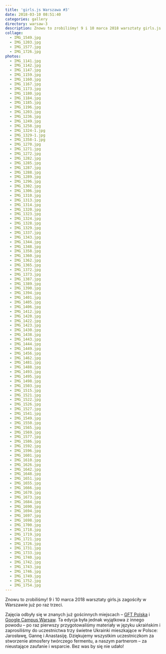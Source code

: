 ```yaml
---
title: 'girls.js Warszawa #3'
date: 2018-03-10 08:51:40
categories: gallery
directory: warsaw-3
description: Znowu to zrobiliśmy! 9 i 10 marca 2018 warsztaty girls.js zagościły w Warszawie już po raz trzeci.
collage:
  - IMG_1549.jpg
  - IMG_1203.jpg
  - IMG_1577.jpg
  - IMG_1726.jpg
photos:
  - IMG_1141.jpg
  - IMG_1142.jpg
  - IMG_1147.jpg
  - IMG_1159.jpg
  - IMG_1160.jpg
  - IMG_1167.jpg
  - IMG_1173.jpg
  - IMG_1180.jpg
  - IMG_1184.jpg
  - IMG_1185.jpg
  - IMG_1196.jpg
  - IMG_1203.jpg
  - IMG_1236.jpg
  - IMG_1249.jpg
  - IMG_1258.jpg
  - IMG_1324-1.jpg
  - IMG_1329-1.jpg
  - IMG_1358-1.jpg
  - IMG_1270.jpg
  - IMG_1271.jpg
  - IMG_1272.jpg
  - IMG_1282.jpg
  - IMG_1285.jpg
  - IMG_1287.jpg
  - IMG_1288.jpg
  - IMG_1289.jpg
  - IMG_1296.jpg
  - IMG_1302.jpg
  - IMG_1306.jpg
  - IMG_1310.jpg
  - IMG_1313.jpg
  - IMG_1314.jpg
  - IMG_1320.jpg
  - IMG_1323.jpg
  - IMG_1324.jpg
  - IMG_1328.jpg
  - IMG_1329.jpg
  - IMG_1337.jpg
  - IMG_1343.jpg
  - IMG_1344.jpg
  - IMG_1348.jpg
  - IMG_1358.jpg
  - IMG_1360.jpg
  - IMG_1362.jpg
  - IMG_1365.jpg
  - IMG_1372.jpg
  - IMG_1373.jpg
  - IMG_1387.jpg
  - IMG_1389.jpg
  - IMG_1390.jpg
  - IMG_1394.jpg
  - IMG_1401.jpg
  - IMG_1405.jpg
  - IMG_1406.jpg
  - IMG_1412.jpg
  - IMG_1420.jpg
  - IMG_1422.jpg
  - IMG_1423.jpg
  - IMG_1430.jpg
  - IMG_1438.jpg
  - IMG_1443.jpg
  - IMG_1444.jpg
  - IMG_1449.jpg
  - IMG_1456.jpg
  - IMG_1462.jpg
  - IMG_1481.jpg
  - IMG_1488.jpg
  - IMG_1493.jpg
  - IMG_1495.jpg
  - IMG_1498.jpg
  - IMG_1503.jpg
  - IMG_1515.jpg
  - IMG_1521.jpg
  - IMG_1522.jpg
  - IMG_1526.jpg
  - IMG_1527.jpg
  - IMG_1541.jpg
  - IMG_1549.jpg
  - IMG_1550.jpg
  - IMG_1565.jpg
  - IMG_1569.jpg
  - IMG_1577.jpg
  - IMG_1586.jpg
  - IMG_1592.jpg
  - IMG_1596.jpg
  - IMG_1601.jpg
  - IMG_1610.jpg
  - IMG_1626.jpg
  - IMG_1642.jpg
  - IMG_1648.jpg
  - IMG_1651.jpg
  - IMG_1655.jpg
  - IMG_1666.jpg
  - IMG_1670.jpg
  - IMG_1673.jpg
  - IMG_1684.jpg
  - IMG_1690.jpg
  - IMG_1694.jpg
  - IMG_1697.jpg
  - IMG_1698.jpg
  - IMG_1700.jpg
  - IMG_1718.jpg
  - IMG_1719.jpg
  - IMG_1721.jpg
  - IMG_1726.jpg
  - IMG_1731.jpg
  - IMG_1733.jpg
  - IMG_1740.jpg
  - IMG_1742.jpg
  - IMG_1743.jpg
  - IMG_1746.jpg
  - IMG_1749.jpg
  - IMG_1752.jpg
  - IMG_1754.jpg
---
```

Znowu to zrobiliśmy! 9 i 10 marca 2018 warsztaty girls.js zagościły w Warszawie już po raz trzeci.

Zajęcia odbyły się w znanych już gościnnych miejscach – [GFT Polska](http://gft.com/) i [Google Campus Warsaw](https://www.campus.co/warsaw/en). Ta edycja była jednak wyjątkowa z innego powodu – po raz pierwszy przygotowaliśmy materiały w języku ukraińskim i zaprosiliśmy do uczestnictwa trzy świetne Ukrainki mieszkające w Polsce: Jarosławę, Gannę i Anastasiję. Dziękujemy wszystkim uczestniczkom za stworzenie atmosfery twórczego fermentu, a naszym partnerom – za nieustające zaufanie i wsparcie. Bez was by się nie udało!
